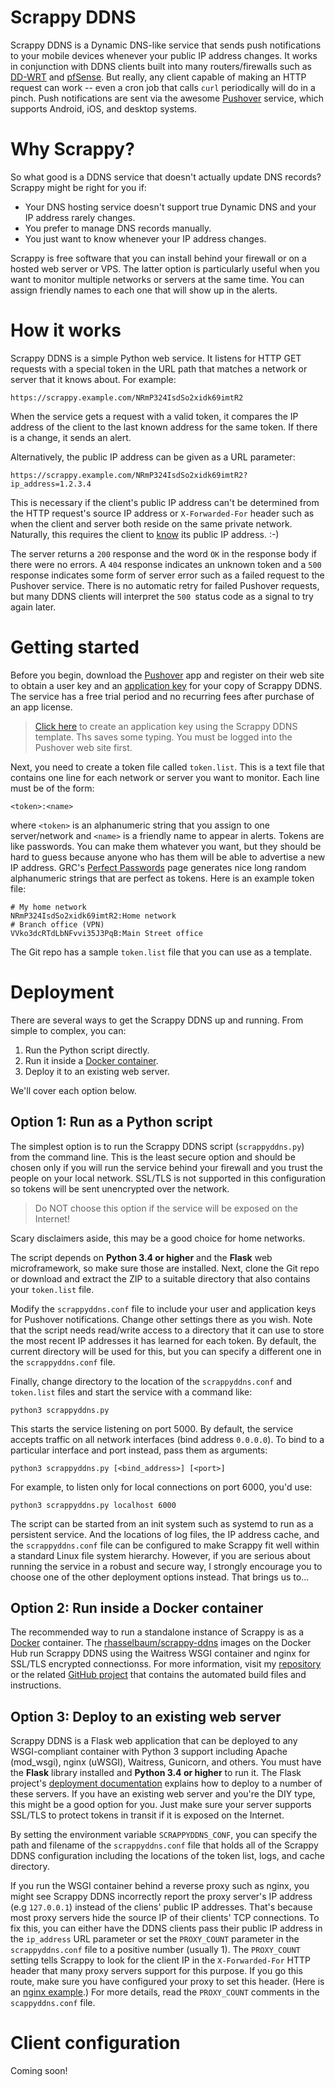 # Scrappy DDNS
Scrappy DDNS is a Dynamic DNS-like service that sends push notifications to your mobile devices whenever your public IP address changes. It works in conjunction with DDNS clients built into many routers/firewalls such as [DD-WRT](http://www.dd-wrt.com/site/index) and [pfSense](https://www.pfsense.org/). But really, any client capable of making an HTTP request can work -- even a cron job that calls `curl` periodically will do in a pinch. Push notifications are sent via the awesome [Pushover](https://pushover.net/) service, which supports Android, iOS, and desktop systems.

# Why Scrappy?
So what good is a DDNS service that doesn't actually update DNS records? Scrappy might be right for you if:

* Your DNS hosting service doesn't support true Dynamic DNS and your IP address rarely changes.
* You prefer to manage DNS records manually.
* You just want to know whenever your IP address changes.

Scrappy is free software that you can install behind your firewall or on a hosted web server or VPS. The latter option is particularly useful when you want to monitor multiple networks or servers at the same time. You can assign friendly names to each one that will show up in the alerts.

# How it works
Scrappy DDNS is a simple Python web service. It listens for HTTP GET requests with a special token in the URL path that matches a network or server that it knows about. For example:
```
https://scrappy.example.com/NRmP324IsdSo2xidk69imtR2
```
When the service gets a request with a valid token, it compares the IP address of the client to the last known address for the same token. If there is a change, it sends an alert.

Alternatively, the public IP address can be given as a URL parameter:
```
https://scrappy.example.com/NRmP324IsdSo2xidk69imtR2?ip_address=1.2.3.4
```
This is necessary if the client's public IP address can't be determined from the HTTP request's source IP address or `X-Forwarded-For` header such as when the client and server both reside on the same private network. Naturally, this requires the client to [know](http://tecadmin.net/5-commands-to-get-public-ip-using-linux-terminal/) its public IP address. :-)

The server returns a `200` response and the word `OK` in the response body if there were no errors. A `404` response indicates an unknown token and a `500` response indicates some form of server error such as a failed request to the Pushover service. There is no automatic retry for failed Pushover requests, but many DDNS clients will interpret the `500 `status code as a signal to try again later.

# Getting started
Before you begin, download the [Pushover](https://pushover.net) app and register on their web site to obtain a user key and an [application key](https://pushover.net/apps/clone/Scrappy_DDNS) for your copy of Scrappy DDNS. The service has a free trial period and no recurring fees after purchase of an app license.

> [Click here](https://pushover.net/apps/clone/Scrappy_DDNS) to create an application key using the Scrappy DDNS template. Ths saves some typing. You must be logged into the Pushover web site first.

Next, you need to create a token file called `token.list`. This is a text file that contains one line for each network or server you want to monitor. Each line must be of the form:
```
<token>:<name>
```
where `<token>` is an alphanumeric string that you assign to one server/network and `<name>` is a friendly name to appear in alerts. Tokens are like passwords. You can make them whatever you want, but they should be hard to guess because anyone who has them will be able to advertise a new IP address. GRC's [Perfect Passwords](https://www.grc.com/passwords.htm) page generates nice long random alphanumeric strings that are perfect as tokens. Here is an example token file:
```
# My home network
NRmP324IsdSo2xidk69imtR2:Home network
# Branch office (VPN)
VVko3dcRTdLbNFvvi35J3PqB:Main Street office
```
The Git repo has a sample `token.list` file that you can use as a template.

# Deployment
There are several ways to get the Scrappy DDNS up and running. From simple to complex, you can:

1. Run the Python script directly.
2. Run it inside a [Docker container](https://hub.docker.com/r/rhasselbaum/scrappy-ddns/).
3. Deploy it to an existing web server.

We'll cover each option below.

## Option 1: Run as a Python script

The simplest option is to run the Scrappy DDNS script (`scrappyddns.py`) from the command line. This is the least secure option and should be chosen only if you will run the service behind your firewall and you trust the people on your local network. SSL/TLS is not supported in this configuration so tokens will be sent unencrypted over the network.

> Do NOT choose this option if the service will be exposed on the Internet!

Scary disclaimers aside, this may be a good choice for home networks.

The script depends on **Python 3.4 or higher** and the **Flask** web microframework, so make sure those are installed. Next, clone the Git repo or download and extract the ZIP to a suitable directory that also contains your `token.list` file.

Modify the `scrappyddns.conf` file to include your user and application keys for Pushover notifications. Change other settings there as you wish. Note that the script needs read/write access to a directory that it can use to store the most recent IP addresses it has learned for each token. By default, the current directory will be used for this, but you can specify a different one in the `scrappyddns.conf` file.

Finally, change directory to the location of the `scrappyddns.conf` and `token.list` files and start the service with a command like:
```
python3 scrappyddns.py
```
This starts the service listening on port 5000. By default, the service accepts traffic on all network interfaces (bind address `0.0.0.0`). To bind to a particular interface and port instead, pass them as arguments:
```
python3 scrappyddns.py [<bind_address>] [<port>]
```
For example, to listen only for local connections on port 6000, you'd use:
```
python3 scrappyddns.py localhost 6000
```
The script can be started from an init system such as systemd to run as a persistent service. And the locations of log files, the IP address cache, and the `scrappyddns.conf` file can be configured to make Scrappy fit well within a standard Linux file system hierarchy. However, if you are serious about running the service in a robust and secure way, I strongly encourage you to choose one of the other deployment options instead. That brings us to...

## Option 2: Run inside a Docker container

The recommended way to run a standalone instance of Scrappy is as a [Docker](https://www.docker.com) container. The [rhasselbaum/scrappy-ddns](https://hub.docker.com/r/rhasselbaum/scrappy-ddns/) images on the Docker Hub run Scrappy DDNS using the Waitress WSGI container and nginx for SSL/TLS encrypted connectionss. For more information, visit my [repository](https://registry.hub.docker.com/u/rhasselbaum/scrappy-ddns) or the related [GitHub project](https://github.com/rhasselbaum/docker-scrappy-ddns) that contains the automated build files and instructions.

## Option 3: Deploy to an existing web server

Scrappy DDNS is a Flask web application that can be deployed to any WSGI-compliant container with Python 3 support including Apache (mod_wsgi), nginx (uWSGI), Waitress, Gunicorn, and others. You must have the **Flask** library installed and **Python 3.4 or higher** to run it. The Flask project's [deployment documentation](http://flask.pocoo.org/docs/0.10/deploying/) explains how to deploy to a number of these servers. If you have an existing web server and you're the DIY type, this might be a good option for you. Just make sure your server supports SSL/TLS to protect tokens in transit if it is exposed on the Internet.

By setting the environment variable `SCRAPPYDDNS_CONF`, you can specify the path and filename of the `scrappyddns.conf` file that holds all of the Scrappy DDNS configuration including the locations of the token list, logs, and cache directory.

If you run the WSGI container behind a reverse proxy such as nginx, you might see Scrappy DDNS incorrectly report the proxy server's IP address (e.g `127.0.0.1`) instead of the cliens' public IP addresses. That's because most proxy servers hide the source IP of their clients' TCP connections. To fix this, you can either have the DDNS clients pass their public IP address in the `ip_address` URL parameter or set the `PROXY_COUNT` parameter in the `scrappyddns.conf` file to a positive number (usually 1). The `PROXY_COUNT` setting tells Scrappy to look for the client IP in the `X-Forwarded-For` HTTP header that many proxy servers support for this purpose. If you go this route, make sure you have configured your proxy to set this header. (Here is an [nginx example](https://github.com/rhasselbaum/docker-scrappy-ddns/blob/master/scrappyddns-site).) For more details, read the `PROXY_COUNT` comments in the `scappyddns.conf` file. 

# Client configuration

Coming soon!
